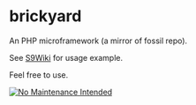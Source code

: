 # brickyard

An PHP microframework (a mirror of fossil repo).

See [S9Wiki](https://github.com/severak/s9wiki) for usage example.

Feel free to use.

[![No Maintenance Intended](http://unmaintained.tech/badge.svg)](http://unmaintained.tech/)
